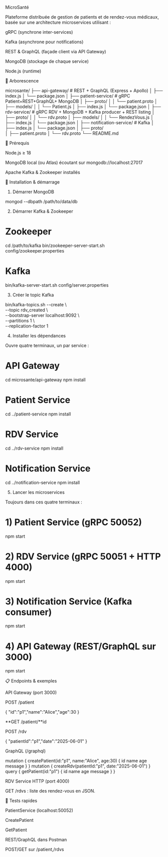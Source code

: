 MicroSanté

Plateforme distribuée de gestion de patients et de rendez-vous médicaux, basée sur une architecture microservices utilisant :

gRPC (synchrone inter-services)

Kafka (asynchrone pour notifications)

REST & GraphQL (façade client via API Gateway)

MongoDB (stockage de chaque service)

Node.js (runtime)

📂 Arborescence

microsante/
├── api-gateway/          # REST + GraphQL (Express + Apollo)
│   ├── index.js
│   └── package.json
│
├── patient-service/      # gRPC Patient+REST+GraphQL+ MongoDB
│   ├── proto/
│   │   └── patient.proto
│   ├── models/
│   │   └── Patient.js
│   ├── index.js
│   └── package.json
│
├── rdv-service/          # gRPC RDV + MongoDB + Kafka producer + REST listing
│   ├── proto/
│   │   └── rdv.proto
│   ├── models/
│   │   └── RendezVous.js
│   ├── index.js
│   └── package.json
│
├── notification-service/ # Kafka 
│   ├── index.js
│   └── package.json
│
├── proto/              
│   ├── patient.proto
│   └── rdv.proto
└── README.md          

🔧 Prérequis

Node.js ≥ 18

MongoDB local (ou Atlas) écoutant sur mongodb://localhost:27017

Apache Kafka & Zookeeper installés

🚀 Installation & démarrage

1. Démarrer MongoDB

mongod --dbpath /path/to/data/db

2. Démarrer Kafka & Zookeeper

# Zookeeper
cd /path/to/kafka
bin/zookeeper-server-start.sh config/zookeeper.properties

# Kafka
bin/kafka-server-start.sh config/server.properties

3. Créer le topic Kafka

bin/kafka-topics.sh --create \  
  --topic rdv_created \  
  --bootstrap-server localhost:9092 \  
  --partitions 1 \  
  --replication-factor 1

4. Installer les dépendances

Ouvre quatre terminaux, un par service :

# API Gateway
cd microsante/api-gateway
npm install

# Patient Service
cd ../patient-service
npm install

# RDV Service
cd ../rdv-service
npm install

# Notification Service
cd ../notification-service
npm install

5. Lancer les microservices

Toujours dans ces quatre terminaux :

# 1) Patient Service (gRPC 50052)
npm start

# 2) RDV Service (gRPC 50051 + HTTP 4000)
npm start

# 3) Notification Service (Kafka consumer)
npm start

# 4) API Gateway (REST/GraphQL sur 3000)
npm start

📋 Endpoints & exemples

API Gateway (port 3000)

POST /patient

{ "id":"p1","name":"Alice","age":30 }

**GET /patient/**id

POST /rdv

{ "patientId":"p1","date":"2025-06-01" }

GraphQL (/graphql)

mutation {
  createPatient(id:"p1", name:"Alice", age:30) { id name age message }
}
mutation {
  createRdv(patientId:"p1", date:"2025-06-01")
}
query {
  getPatient(id:"p1") { id name age message }
}

RDV Service HTTP (port 4000)

GET /rdvs : liste des rendez-vous en JSON.

🧪 Tests rapides

PatientService (localhost:50052)

CreatePatient

GetPatient

REST/GraphQL dans Postman

POST/GET sur /patient,/rdvs
